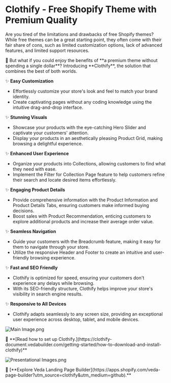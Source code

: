 # Clothify - Free Shopify Theme with Premium Quality

Are you tired of the limitations and drawbacks of free Shopify themes? While free themes can be a great starting point, they often come with their fair share of cons, such as limited customization options, lack of advanced features, and limited support resources.

<aside>
📢 But what if you could enjoy the benefits of **a premium theme without spending a single dollar**? Introducing **Clothify**, the solution that combines the best of both worlds.

</aside>

✨ **Easy Customization**

- Effortlessly customize your store's look and feel to match your brand identity.
- Create captivating pages without any coding knowledge using the intuitive drag-and-drop interface.

✨ **Stunning Visuals**

- Showcase your products with the eye-catching Hero Slider and captivate your customers' attention.
- Display your products in an aesthetically pleasing Product Grid, making browsing a delightful experience.

✨ **Enhanced User Experience**

- Organize your products into Collections, allowing customers to find what they need with ease.
- Implement the Filter for Collection Page feature to help customers refine their search and locate desired items effortlessly.

✨ **Engaging Product Details**

- Provide comprehensive information with the Product Information and Product Details Tabs, ensuring customers make informed buying decisions.
- Boost sales with Product Recommendation, enticing customers to explore additional products and increase their average order value.

✨ **Seamless Navigation**

- Guide your customers with the Breadcrumb feature, making it easy for them to navigate through your store.
- Utilize the responsive Header and Footer to create an intuitive and user-friendly browsing experience.

✨ **Fast and SEO Friendly**

- Clothify is optimized for speed, ensuring your customers don't experience any delays while browsing.
- With its SEO-friendly structure, Clothify helps improve your store's visibility in search engine results.

✨ **Responsive to All Devices**

- Clothify adapts seamlessly to any screen size, providing an exceptional user experience across desktop, tablet, and mobile devices.

![Main Image.png](Clothify%20-%20Free%20Shopify%20Theme%20with%20Premium%20Quality%207eee0d5697794bd68b23c7b46b5e814a/Main_Image.png)

<aside>
📝 **[Read how to set up Clothify.](https://clothify-document.vedabuilder.com/getting-started/how-to-download-and-install-clothify)**

</aside>

![Presentational Images.png](Clothify%20-%20Free%20Shopify%20Theme%20with%20Premium%20Quality%207eee0d5697794bd68b23c7b46b5e814a/Presentational_Images.png)

<aside>
🚀 [**Explore Veda Landing Page Builder](https://apps.shopify.com/veda-page-builder?utm_source=clothify&utm_medium=github).**

</aside>
